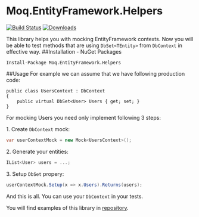 # Moq.EntityFramework.Helpers
[![Build Status](https://travis-ci.org/MichalJankowskii/Moq.EntityFramework6.Helpers.svg?branch=master)](https://travis-ci.org/MichalJankowskii/Moq.EntityFramework6.Helpers)
[![Downloads](http://nuget-stats-api.jankowskimichal.pl/api/badges/Moq.EntityFramework.Helpers/totalDownloads)](http://nuget-stats-api.jankowskimichal.pl/api/badges/Moq.EntityFramework.Helpers/totalDownloads)

This library helps you with mocking EntityFramework contexts. Now you will be able to test methods that are using `DbSet<TEntity>` from `DbContext` in effective way.
##Installation - NuGet Packages
```
Install-Package Moq.EntityFramework.Helpers
```

##Usage
For example we can assume that we have following production code:
```
public class UsersContext : DbContext
{
    public virtual DbSet<User> Users { get; set; }
}
```

For mocking Users you need only implement following 3 steps:

1\. Create `DbContext` mock:
```csharp
var userContextMock = new Mock<UsersContext>();
```
2\. Generate your entities:
```csharp
IList<User> users = ...;
```
3\. Setup `DbSet` propery:
```csharp
userContextMock.Setup(x => x.Users).Returns(users);
```

And this is all. You can use your `DbContext` in your tests.

You will find examples of this library in [repository](https://github.com/MichalJankowskii/Moq.EntityFramework6.Helpers/blob/master/src/Moq.EntityFramework6.Helpers.Examples/UsersServiceTest.cs).
